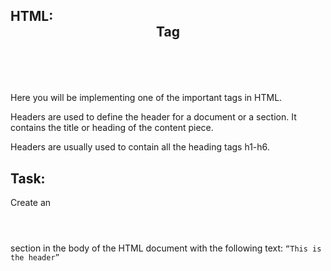 ## HTML: <Header> Tag

Here you will be implementing one of the important tags in HTML.

Headers are used to define the header for a document or a section. It contains the title or heading of the content piece.

Headers are usually used to contain all the heading tags h1-h6.

## Task:

Create an <header> </header> section in the body of the HTML document with the following text: `“This is the header”`
